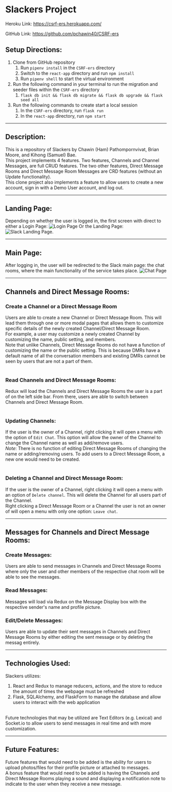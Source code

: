 # Slackers Project

Heroku Link: https://csrf-ers.herokuapp.com/

GitHub Link: https://github.com/pchawin40/CSRF-ers

## Setup Directions:
1. Clone from GitHub repository
   1. Run `pipenv install` in the  `CSRF-ers` directory
   2. Switch to the `react-app` directory and run `npm install`
   3. Run `pipenv shell` to start the virtual environment
2. Run the following command in your terminal to run the migration and seeder files within the `CSRF-ers` directory
   1. `flask db init && flask db migrate && flask db upgrade && flask seed all`
3. Run the following commands to create start a local session
   1. In the `CSRF-ers` directory, run `flask run`
   2. In the `react-app` directory, run `npm start`

___

## Description:
This is a repository of Slackers by Chawin (Ham) Pathompornvivat, Brian Moore, and Kihong (Samuel) Bae.
<br>
This project implements 4 features. Two features, Channels and Channel Messages, are full CRUD features. The two other features, Direct Message Rooms and Direct Message Room Messages are CRD features (without an Update functionality).
<br>
This clone project also implements a feature to allow users to create a new account, sign in with a Demo User account, and log out.

___

## Landing Page:
Depending on whether the user is logged in, the first screen with direct to either a Login Page:
![Login Page](https://github.com/pchawin40/CSRF-ers/blob/dev/assets/LoginPage.png)
Or the Landing Page:
![Slack Landing Page](https://github.com/pchawin40/CSRF-ers/blob/dev/assets/LandingPage.png).

___

## Main Page:
After logging in, the user will be redirected to the Slack main page: the chat rooms, where the main functionality of the service takes place.
![Chat Page](https://github.com/pchawin40/CSRF-ers/blob/dev/assets/ChatPage.png)

___

## Channels and Direct Message Rooms:

### Create a Channel or a Direct Message Room
Users are able to create a new Channel or Direct Message Room. This will lead them through one or more modal pages that allows them to customize specific details of the newly created Channel/Direct Message Room.
<br>
For example, a user may customize a newly created Channel by customizing the name, public setting, and members.
<br>
Note that unlike Channels, Direct Message Rooms do not have a function of customizing the name or the public setting. This is because DMRs have a default name of all the conversation members and existing DMRs cannot be seen by users that are not a part of them.
<br>
<br>

### Read Channels and Direct Message Rooms:
Redux will load the Channels and Direct Message Rooms the user is a part of on the left side bar. From there, users are able to switch between Channels and Direct Message Room.
<br>
<br>

### Updating Channels:
If the user is the owner of a Channel, right clicking it will open a menu with the option of `Edit Chat`. This option will allow the owner of the Channel to change the Channel name as well as add/remove users.
<br>
_Note_: There is no function of editing Direct Message Rooms of changing the name or adding/removing users. To add users to a Direct Message Room, a new one would need to be created.
<br>
<br>

### Deleting a Channel and Direct Message Room:
If the user is the owner of a Channel, right clicking it will open a menu with an option of `Delete channel`. This will delete the Channel for all users part of the Channel.
<br>
Right clicking a Direct Message Room or a Channel the user is not an owner of will open a menu with only one option: `Leave chat`.

___

## Messages for Channels and Direct Message Rooms:

### Create Messages:
Users are able to send messages in Channels and Direct Message Rooms where only the user and other members of the respective chat room will be able to see the messages.

### Read Messages:
Messages will load via Redux on the Message Display box with the respective sender's name and profile picture.

### Edit/Delete Messages:
Users are able to update their sent messages in Channels and Direct Message Rooms by either editing the sent message or by deleting the messag entirely.

___

## Technologies Used:
Slackers utilizes:
   1. React and Redux to manage reducers, actions, and the store to reduce the amount of times the webpage must be refreshed
   2. Flask, SQLAlchemy, and FlaskForm to manage the database and allow users to interact with the web application
<br>
Future technologies that may be utilized are Text Editors (e.g. Lexical) and Socket.io to allow users to send messages in real time and with more customization.

___

## Future Features:
Future features that would need to be added is the ability for users to upload photos/files for their profile picture or attached to messages.
<br>
A bonus feature that would need to be added is having the Channels and Direct Message Rooms playing a sound and displaying a notification note to indicate to the user when they receive a new message.



<!-- ## Getting started
1. Clone this repository (only this branch)

   ```bash
   git clone https://github.com/appacademy-starters/python-project-starter.git
   ```

2. Install dependencies

      ```bash
      pipenv install -r requirements.txt
      ```

3. Create a **.env** file based on the example with proper settings for your
   development environment
4. Make sure the SQLite3 database connection URL is in the **.env** file

5. Get into your pipenv, migrate your database, seed your database, and run your Flask app

   ```bash
   pipenv shell
   ```

   ```bash
   flask db upgrade
   ```

   ```bash
   flask seed all
   ```

   ```bash
   flask run
   ```

6. To run the React App in development, checkout the [README](./react-app/README.md) inside the `react-app` directory.


<br>

## Deploy to Heroku
This repo comes configured with Github Actions. When you push to your main branch, Github will automatically pull your code, package and push it to Heroku, and then release the new image and run db migrations.

1. Write your Dockerfile. In order for the Github action to work effectively, it must have a configured Dockerfile. Follow the comments found in this [Dockerfile](./Dockerfile) to write your own!

2. Create a new project on Heroku.

3. Under Resources click "Find more add-ons" and add the add on called "Heroku Postgres".

4. Configure production environment variables. In your Heroku app settings -> config variables you should have two environment variables set:

   |    Key          |    Value    |
   | -------------   | ----------- |
   | `DATABASE_URL`  | Autogenerated when adding postgres to Heroku app |
   | `SECRET_KEY`    | Random string full of entropy |

5. Generate a Heroku OAuth token for your Github Action. To do so, log in to Heroku via your command line with `heroku login`. Once you are logged in, run `heroku authorizations:create`. Copy the GUID value for the Token key.

6. In your Github Actions Secrets you should have two environment variables set. You can set these variables via your Github repository settings -> secrets -> actions. Click "New respository secret" to create
each of the following variables:

   |    Key            |    Value    |
   | -------------     | ----------- |
   | `HEROKU_API_KEY`  | Heroku Oauth Token (from step 6)|
   | `HEROKU_APP_NAME` | Heroku app name    |

7. Push to your `main` branch! This will trigger the Github Action to build your Docker image and deploy your application to the Heroku container registry. Please note that the Github Action will automatically upgrade your production database with `flask db upgrade`. However, it will *not* automatically seed your database. You must manually seed your production database if/when you so choose (see step 8).

8. *Attention!* Please run this command *only if you wish to seed your production database*: `heroku run -a HEROKU_APP_NAME flask seed all`

## Helpful commands
|    Command            |    Purpose    |
| -------------         | ------------- |
| `pipenv shell`        | Open your terminal in the virtual environment and be able to run flask commands without a prefix |
| `pipenv run`          | Run a command from the context of the virtual environment without actually entering into it. You can use this as a prefix for flask commands  |
| `flask db upgrade`    | Check in with the database and run any needed migrations  |
| `flask db downgrade`  | Check in with the database and revert any needed migrations  |
| `flask seed all`      | Just a helpful syntax to run queries against the db to seed data. See the **app/seeds** folder for reference and more details |
| `heroku login -i`      | Authenticate your heroku-cli using the command line. Drop the -i to authenticate via the browser |
| `heroku authorizations:create` | Once authenticated, use this to generate an Oauth token |
| `heroku run -a <app name>` | Run a command from within the deployed container on Heroku | -->
